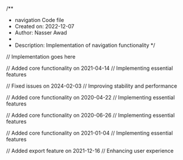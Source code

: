 /**
 * navigation Code file
 * Created on: 2022-12-07
 * Author: Nasser Awad
 *
 * Description: Implementation of navigation functionality
 */
 
// Implementation goes here


// Added core functionality on 2021-04-14
// Implementing essential features

// Fixed issues on 2024-02-03
// Improving stability and performance

// Added core functionality on 2020-04-22
// Implementing essential features

// Added core functionality on 2020-06-26
// Implementing essential features

// Added core functionality on 2021-01-04
// Implementing essential features

// Added export feature on 2021-12-16
// Enhancing user experience
